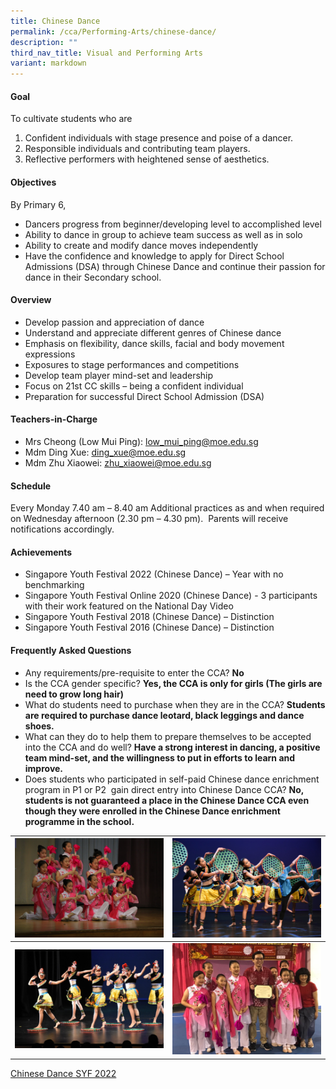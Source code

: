 ```yaml
---
title: Chinese Dance
permalink: /cca/Performing-Arts/chinese-dance/
description: ""
third_nav_title: Visual and Performing Arts
variant: markdown
---
```

#### Goal

To cultivate students who are

1. Confident individuals with stage presence and poise of a dancer.
2. Responsible individuals and contributing team players.
3. Reflective performers with heightened sense of aesthetics.

#### Objectives

By Primary 6,

- Dancers progress from beginner/developing level to accomplished level
- Ability to dance in group to achieve team success as well as in solo
- Ability to create and modify dance moves independently
- Have the confidence and knowledge to apply for Direct School Admissions (DSA) through Chinese Dance and continue their passion for dance in their Secondary school.

#### Overview

* Develop passion and appreciation of dance
* Understand and appreciate different genres of Chinese dance 
* Emphasis on flexibility, dance skills, facial and body movement expressions 
* Exposures to stage performances and competitions
* Develop team player mind-set and leadership 
* Focus on 21st CC skills – being a confident individual
* Preparation for successful Direct School Admission (DSA)


#### Teachers-in-Charge

* Mrs Cheong (Low Mui Ping): low_mui_ping@moe.edu.sg
* Mdm Ding Xue: ding_xue@moe.edu.sg
* Mdm Zhu Xiaowei:  zhu_xiaowei@moe.edu.sg


#### Schedule

Every Monday 7.40 am – 8.40 am
Additional practices as and when required on Wednesday afternoon (2.30 pm – 4.30 pm).  Parents will receive notifications accordingly.


#### Achievements

* Singapore Youth Festival 2022 (Chinese Dance) – Year with no benchmarking
* Singapore Youth Festival Online 2020 (Chinese Dance) - 3 participants with their work featured on the National Day Video
* Singapore Youth Festival 2018 (Chinese Dance) – Distinction
* Singapore Youth Festival 2016 (Chinese Dance) – Distinction


#### Frequently Asked Questions

* Any requirements/pre-requisite to enter the CCA? **No**
* Is the CCA gender specific? **Yes, the CCA is only for girls (The girls are need to grow long hair)**
* What do students need to purchase when they are in the CCA? **Students are required to purchase dance leotard, black leggings and dance shoes.**
* What can they do to help them to prepare themselves to be accepted into the CCA and do well? **Have a strong interest in dancing, a positive team mind-set, and the willingness to put in efforts to learn and improve.**
* Does students who participated in self-paid Chinese dance enrichment program in P1 or P2  gain direct entry into Chinese Dance CCA? **No, students is not guaranteed a place in the Chinese Dance CCA even though they were enrolled in the Chinese Dance enrichment programme in the school.**



| ![](/images/Copy%20of%20IMG_5788.jpg) | ![](/images/NIK_5243.jpg) |
| -------- | -------- |
| ![](/images/NIK_6266.jpg)   | ![](/images/UBJU7790.jpg)     |

[Chinese Dance SYF 2022](https://drive.google.com/file/d/1AJpCi-Q2GeW8ev-hUUB5MSQlE3cVxxFB/view?usp=share_link)